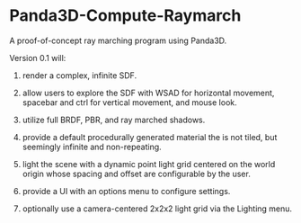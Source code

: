 # Panda3D-Compute-Raymarch

A proof-of-concept ray marching program using Panda3D.

Version 0.1 will:

1. render a complex, infinite SDF.
2. allow users to explore the SDF with WSAD for horizontal movement, spacebar and ctrl for vertical movement, and mouse look.
3. utilize full BRDF, PBR, and ray marched shadows.
4. provide a default procedurally generated material the is not tiled, but seemingly infinite and non-repeating.
5. light the scene with a dynamic point light grid centered on the world origin whose spacing and offset are configurable by the user.
6. provide a UI with an options menu to configure settings.

7. optionally use a camera-centered 2x2x2 light grid via the Lighting menu.
